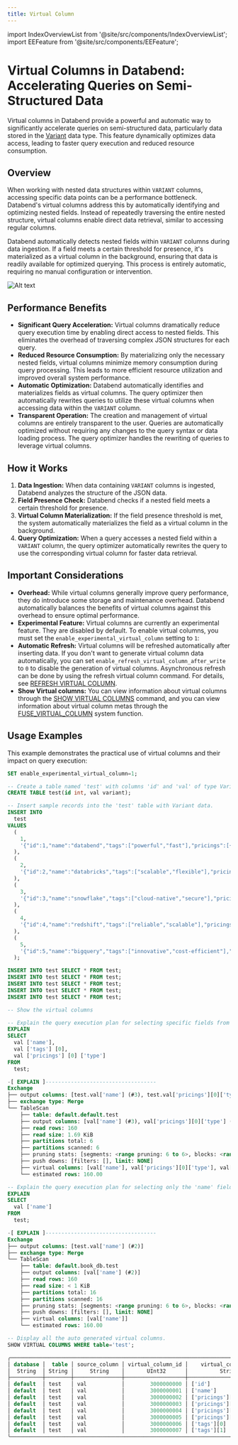 ```yaml
---
title: Virtual Column
---
```


import IndexOverviewList from '@site/src/components/IndexOverviewList';
import EEFeature from '@site/src/components/EEFeature';

<EEFeature featureName='VIRTUAL COLUMN'/>

# Virtual Columns in Databend: Accelerating Queries on Semi-Structured Data

Virtual columns in Databend provide a powerful and automatic way to significantly accelerate queries on semi-structured data, particularly data stored in the [Variant](/sql/sql-reference/data-types/variant) data type. This feature dynamically optimizes data access, leading to faster query execution and reduced resource consumption.

## Overview

When working with nested data structures within `VARIANT` columns, accessing specific data points can be a performance bottleneck. Databend's virtual columns address this by automatically identifying and optimizing nested fields. Instead of repeatedly traversing the entire nested structure, virtual columns enable direct data retrieval, similar to accessing regular columns.

Databend automatically detects nested fields within `VARIANT` columns during data ingestion. If a field meets a certain threshold for presence, it's materialized as a virtual column in the background, ensuring that data is readily available for optimized querying. This process is entirely automatic, requiring no manual configuration or intervention.

![Alt text](/img/sql/virtual-column.png)

## Performance Benefits

*   **Significant Query Acceleration:** Virtual columns dramatically reduce query execution time by enabling direct access to nested fields. This eliminates the overhead of traversing complex JSON structures for each query.
*   **Reduced Resource Consumption:** By materializing only the necessary nested fields, virtual columns minimize memory consumption during query processing. This leads to more efficient resource utilization and improved overall system performance.
*   **Automatic Optimization:** Databend automatically identifies and materializes fields as virtual columns. The query optimizer then automatically rewrites queries to utilize these virtual columns when accessing data within the `VARIANT` column.
*   **Transparent Operation:** The creation and management of virtual columns are entirely transparent to the user. Queries are automatically optimized without requiring any changes to the query syntax or data loading process. The query optimizer handles the rewriting of queries to leverage virtual columns.

## How it Works

1.  **Data Ingestion:** When data containing `VARIANT` columns is ingested, Databend analyzes the structure of the JSON data.
2.  **Field Presence Check:** Databend checks if a nested field meets a certain threshold for presence.
3.  **Virtual Column Materialization:** If the field presence threshold is met, the system automatically materializes the field as a virtual column in the background.
4.  **Query Optimization:** When a query accesses a nested field within a `VARIANT` column, the query optimizer automatically rewrites the query to use the corresponding virtual column for faster data retrieval.

## Important Considerations

*   **Overhead:** While virtual columns generally improve query performance, they do introduce some storage and maintenance overhead. Databend automatically balances the benefits of virtual columns against this overhead to ensure optimal performance.
*   **Experimental Feature:** Virtual columns are currently an experimental feature. They are disabled by default. To enable virtual columns, you must set the `enable_experimental_virtual_column` setting to `1`:
*   **Automatic Refresh:** Virtual columns will be refreshed automatically after inserting data. If you don't want to generate virtual column data automatically, you can set `enable_refresh_virtual_column_after_write` to `0` to disable the generation of virtual columns. Asynchronous refresh can be done by using the refresh virtual column command. For details, see [REFRESH VIRTUAL COLUMN](/sql/sql-commands/ddl/virtual-column/refresh-virtual-column).
*   **Show Virtual columns:** You can view information about virtual columns through the [SHOW VIRTUAL COLUMNS](/sql/sql-commands/ddl/virtual-column/show-virtual-columns) command, and you can view information about virtual column metas through the [FUSE_VIRTUAL_COLUMN](/sql/sql-functions/system-functions/fuse_virtual_column) system function.

## Usage Examples

This example demonstrates the practical use of virtual columns and their impact on query execution:

```sql
SET enable_experimental_virtual_column=1;

-- Create a table named 'test' with columns 'id' and 'val' of type Variant.
CREATE TABLE test(id int, val variant);

-- Insert sample records into the 'test' table with Variant data.
INSERT INTO
  test
VALUES
  (
    1,
    '{"id":1,"name":"databend","tags":["powerful","fast"],"pricings":[{"type":"Standard","price":"Pay as you go"},{"type":"Enterprise","price":"Custom"}]}'
  ),
  (
    2,
    '{"id":2,"name":"databricks","tags":["scalable","flexible"],"pricings":[{"type":"Free","price":"Trial"},{"type":"Premium","price":"Subscription"}]}'
  ),
  (
    3,
    '{"id":3,"name":"snowflake","tags":["cloud-native","secure"],"pricings":[{"type":"Basic","price":"Pay per second"},{"type":"Enterprise","price":"Annual"}]}'
  ),
  (
    4,
    '{"id":4,"name":"redshift","tags":["reliable","scalable"],"pricings":[{"type":"On-Demand","price":"Pay per usage"},{"type":"Reserved","price":"1 year contract"}]}'
  ),
  (
    5,
    '{"id":5,"name":"bigquery","tags":["innovative","cost-efficient"],"pricings":[{"type":"Flat Rate","price":"Monthly"},{"type":"Flex","price":"Per query"}]}'
  );

INSERT INTO test SELECT * FROM test;
INSERT INTO test SELECT * FROM test;
INSERT INTO test SELECT * FROM test;
INSERT INTO test SELECT * FROM test;
INSERT INTO test SELECT * FROM test;

-- Show the virtual columns

-- Explain the query execution plan for selecting specific fields from the table.
EXPLAIN
SELECT
  val ['name'],
  val ['tags'] [0],
  val ['pricings'] [0] ['type']
FROM
  test;

-[ EXPLAIN ]-----------------------------------
Exchange
├── output columns: [test.val['name'] (#3), test.val['pricings'][0]['type'] (#5), test.val['tags'][0] (#8)]
├── exchange type: Merge
└── TableScan
    ├── table: default.default.test
    ├── output columns: [val['name'] (#3), val['pricings'][0]['type'] (#5), val['tags'][0] (#8)]
    ├── read rows: 160
    ├── read size: 1.69 KiB
    ├── partitions total: 6
    ├── partitions scanned: 6
    ├── pruning stats: [segments: <range pruning: 6 to 6>, blocks: <range pruning: 6 to 6>]
    ├── push downs: [filters: [], limit: NONE]
    ├── virtual columns: [val['name'], val['pricings'][0]['type'], val['tags'][0]]
    └── estimated rows: 160.00

-- Explain the query execution plan for selecting only the 'name' field from the table.
EXPLAIN
SELECT
  val ['name']
FROM
  test;

-[ EXPLAIN ]-----------------------------------
Exchange
├── output columns: [test.val['name'] (#2)]
├── exchange type: Merge
└── TableScan
    ├── table: default.book_db.test
    ├── output columns: [val['name'] (#2)]
    ├── read rows: 160
    ├── read size: < 1 KiB
    ├── partitions total: 16
    ├── partitions scanned: 16
    ├── pruning stats: [segments: <range pruning: 6 to 6>, blocks: <range pruning: 16 to 16>]
    ├── push downs: [filters: [], limit: NONE]
    ├── virtual columns: [val['name']]
    └── estimated rows: 160.00

-- Display all the auto generated virtual columns.
SHOW VIRTUAL COLUMNS WHERE table='test';

╭────────────────────────────────────────────────────────────────────────────────────────────────────────╮
│ database │  table │ source_column │ virtual_column_id │    virtual_column_name   │ virtual_column_type │
│  String  │ String │     String    │       UInt32      │          String          │        String       │
├──────────┼────────┼───────────────┼───────────────────┼──────────────────────────┼─────────────────────┤
│ default  │ test   │ val           │        3000000000 │ ['id']                   │ UInt64              │
│ default  │ test   │ val           │        3000000001 │ ['name']                 │ String              │
│ default  │ test   │ val           │        3000000002 │ ['pricings'][0]['price'] │ String              │
│ default  │ test   │ val           │        3000000003 │ ['pricings'][0]['type']  │ String              │
│ default  │ test   │ val           │        3000000004 │ ['pricings'][1]['price'] │ String              │
│ default  │ test   │ val           │        3000000005 │ ['pricings'][1]['type']  │ String              │
│ default  │ test   │ val           │        3000000006 │ ['tags'][0]              │ String              │
│ default  │ test   │ val           │        3000000007 │ ['tags'][1]              │ String              │
╰────────────────────────────────────────────────────────────────────────────────────────────────────────╯
```
